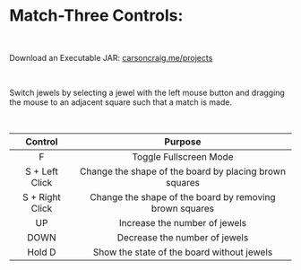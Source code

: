 # Match-Three Controls:

&nbsp;

Download an Executable JAR: [carsoncraig.me/projects](http://carsoncraig.me/projects)

&nbsp;

Switch jewels by selecting a jewel with the left mouse button and dragging the mouse to an adjacent square such that a match is made.

&nbsp;

|Control|Purpose|
|:-:|:-:|
|F                         | Toggle Fullscreen Mode|
|S + Left Click            | Change the shape of the board by placing brown squares|
|S + Right Click           | Change the shape of the board by removing brown squares|
|UP | Increase the number of jewels|
|DOWN | Decrease the number of jewels|
|Hold D | Show the state of the board without jewels|
